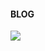 <div style="background-image : url('https://user-images.githubusercontent.com/75158767/142874606-7394dcf7-0429-4f09-b9f1-8283a3f574aa.png')" ></div>

#### BLOG
<a href="https://velog.io/@jodheeee" target="_blank"><img src="https://img.shields.io/badge/Velog-20c997?style=flat-square&logo=Vimeo&logoColor=white"/></a>
